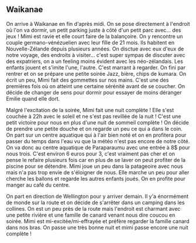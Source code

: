 ## Waikanae

On arrive à Waikanae en fin d'après midi. On se pose directement à l'endroit où l'on va dormir, un petit parking juste à côté d'un petit parc avec... des jeux !
Mimi est ravie et elle court faire de la balançoire. On y rencontre un couple germano-vénézuelien avec leur fille de 21 mois. Ils habitent en Nouvelle-Zélande
depuis plusieurs années. On disctue avec eux d'eux de notre voyage, des endroits à visiter... c'est super sympas de discuter avec des expatriers, on a un feeling moins
évident avec les néo-zélandais. Les enfants jouent et s'imite l'une, l'autre. C'est marrant à regarder. On fini par rentrer et on se prépare une petite soirée
Jazz, bière, chips de kumara. On écrit un peu, Mimi fait des gommettes sur nos mains. C'est une des premières fois où on atteint une certaine sérénité avant de se coucher.
On décide de changer de sens pour dormir pour essayer de moins déranger Emilie quand elle dort.

Malgré l'excitation de la soirée, Mimi fait une nuit complète ! Elle s'est couchée à 22h avec le soleil et ne s'est pas revillée de la nuit ! C'est une petit victoire pour nous
en plus d'une nuit de sommeil complète ! On décide de prendre une petite douche et on regarde un peu ce qui a dans le coin. On part sur un centre aquatique qui à l'air bien noté
et on en profitera pour passer du temps dans l'eau vu que la météo n'est pas encore de notre côté. On va donc au centre aquatique de Paraparaumu avec une entrée à 8$ pour nous trois.
C'est environ 6 euros pour 3, c'est vraiment pas cher et on pense le refaire plusieurs fois car en plus de se laver on peut profiter de la piscine pour se détendre. Mimi joue un peu dans la patageoire avec nous mais n'a pas trop envie de s'éloigner de nous. Elle marche un peu pour aller cherche les ballons et regarde les autres enfants joués. On en profite pour manger au café du centre.

On part en direction de Wellington pour y arriver demain. Il y'a énormément de monde sur la route et on décide de s'arrêter dans un camping dans les collines. On est un peu près de la route
mais l'endroit est charmant avec une petite rivière et une famille de canard venant nous dire coucou en soirée. Mimi est mi-excitée/mi-effrayée et préfère regarder la famille canard dans nos bras. On passe une très bonne nuit et mimi passe encore une nuit complète !
